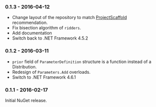 ### 0.1.3 - 2016-04-12

* Change layout of the repository to match [ProjectScaffold](http://fsprojects.github.io/ProjectScaffold/) recommendation.
* Fix bisection algorithm of `ridders`.
* Add documentation
* Switch back to .NET Framework 4.5.2

### 0.1.2 - 2016-03-11

* `prior` field of `ParameterDefinition` structure is a function instead of a Distribution.
* Redesign of `Parameters.Add` overloads.
* Switch to .NET Framework 4.6.1

### 0.1.1 - 2016-02-17

Initial NuGet release.
 